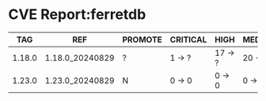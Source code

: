 # CVE Report:ferretdb
|  TAG   |       REF       | PROMOTE | CRITICAL |  HIGH   | MEDIUM  |  LOW   | UNKNOWN |
|--------|-----------------|---------|----------|---------|---------|--------|---------|
| 1.18.0 | 1.18.0_20240829 | ?       | 1 -> ?   | 17 -> ? | 20 -> ? | 0 -> ? | 0 -> ?  |
| 1.23.0 | 1.23.0_20240829 | N       | 0 -> 0   | 0 -> 0  | 0 -> 0  | 0 -> 0 | 0 -> 0  |
